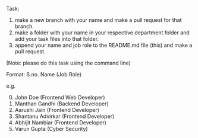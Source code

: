 Task:

1. make a new branch with your name and make a pull request for that branch.
2. make a folder with your name in your respective department folder and add your task files into that folder.
3. append your name and job role to the README.md file (this) and make a pull request.

(Note: please do this task using the command line)

Format: S.no. Name (Job Role)

e.g.

0. John Doe (Frontend Web Developer) <br>
1. Manthan Gandhi (Backend Developer)
2. Aarushi Jain (Frontend Developer)
3. Shantanu Advirkar (Frontend Developer)
4. Abhijit Nambiar (Frontend Developer)
5. Varun Gupta (Cyber Security)
